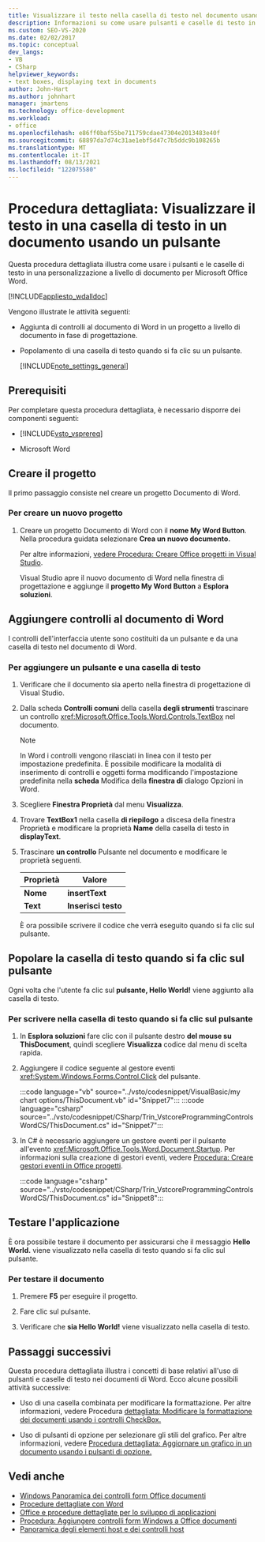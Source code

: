 ```yaml
---
title: Visualizzare il testo nella casella di testo nel documento usando il pulsante
description: Informazioni su come usare pulsanti e caselle di testo in una personalizzazione a livello di documento per Microsoft Word.
ms.custom: SEO-VS-2020
ms.date: 02/02/2017
ms.topic: conceptual
dev_langs:
- VB
- CSharp
helpviewer_keywords:
- text boxes, displaying text in documents
author: John-Hart
ms.author: johnhart
manager: jmartens
ms.technology: office-development
ms.workload:
- office
ms.openlocfilehash: e86ff0baf55be711759cdae47304e2013483e40f
ms.sourcegitcommit: 68897da7d74c31ae1ebf5d47c7b5ddc9b108265b
ms.translationtype: MT
ms.contentlocale: it-IT
ms.lasthandoff: 08/13/2021
ms.locfileid: "122075580"
---
```

# <a name="walkthrough-display-text-in-a-text-box-in-a-document-using-a-button"></a>Procedura dettagliata: Visualizzare il testo in una casella di testo in un documento usando un pulsante
  Questa procedura dettagliata illustra come usare i pulsanti e le caselle di testo in una personalizzazione a livello di documento per Microsoft Office Word.

 [!INCLUDE[appliesto_wdalldoc](../vsto/includes/appliesto-wdalldoc-md.md)]

 Vengono illustrate le attività seguenti:

- Aggiunta di controlli al documento di Word in un progetto a livello di documento in fase di progettazione.

- Popolamento di una casella di testo quando si fa clic su un pulsante.

  [!INCLUDE[note_settings_general](../sharepoint/includes/note-settings-general-md.md)]

## <a name="prerequisites"></a>Prerequisiti
 Per completare questa procedura dettagliata, è necessario disporre dei componenti seguenti:

- [!INCLUDE[vsto_vsprereq](../vsto/includes/vsto-vsprereq-md.md)]

- Microsoft Word

## <a name="create-the-project"></a>Creare il progetto
 Il primo passaggio consiste nel creare un progetto Documento di Word.

### <a name="to-create-a-new-project"></a>Per creare un nuovo progetto

1. Creare un progetto Documento di Word con il **nome My Word Button**. Nella procedura guidata selezionare **Crea un nuovo documento.**

     Per altre informazioni, [vedere Procedura: Creare Office progetti in Visual Studio](../vsto/how-to-create-office-projects-in-visual-studio.md).

     Visual Studio apre il nuovo documento di Word nella finestra di progettazione e aggiunge il **progetto My Word Button** a **Esplora soluzioni**.

## <a name="add-controls-to-the-word-document"></a>Aggiungere controlli al documento di Word
 I controlli dell'interfaccia utente sono costituiti da un pulsante e da una casella di testo nel documento di Word.

### <a name="to-add-a-button-and-a-text-box"></a>Per aggiungere un pulsante e una casella di testo

1. Verificare che il documento sia aperto nella finestra di progettazione di Visual Studio.

2. Dalla scheda **Controlli comuni** della casella **degli strumenti** trascinare un controllo <xref:Microsoft.Office.Tools.Word.Controls.TextBox> nel documento.

   > [!NOTE]
   > In Word i controlli vengono rilasciati in linea con il testo per impostazione predefinita. È possibile modificare la modalità di inserimento di controlli e oggetti forma modificando l'impostazione predefinita nella **scheda** Modifica della **finestra di** dialogo Opzioni in Word.

3. Scegliere **Finestra Proprietà** dal menu **Visualizza**.

4. Trovare **TextBox1** nella casella **di riepilogo** a discesa della finestra Proprietà e modificare la proprietà **Name** della casella di testo in **displayText**.

5. Trascinare **un controllo** Pulsante nel documento e modificare le proprietà seguenti.

   |Proprietà|Valore|
   |--------------|-----------|
   |**Nome**|**insertText**|
   |**Text**|**Inserisci testo**|

   È ora possibile scrivere il codice che verrà eseguito quando si fa clic sul pulsante.

## <a name="populate-the-text-box-when-the-button-is-clicked"></a>Popolare la casella di testo quando si fa clic sul pulsante
 Ogni volta che l'utente fa clic sul **pulsante, Hello World!** viene aggiunto alla casella di testo.

### <a name="to-write-to-the-text-box-when-the-button-is-clicked"></a>Per scrivere nella casella di testo quando si fa clic sul pulsante

1. In **Esplora soluzioni** fare clic con il pulsante destro **del mouse su ThisDocument**, quindi scegliere **Visualizza** codice dal menu di scelta rapida.

2. Aggiungere il codice seguente al gestore eventi <xref:System.Windows.Forms.Control.Click> del pulsante.

     :::code language="vb" source="../vsto/codesnippet/VisualBasic/my chart options/ThisDocument.vb" id="Snippet7":::
     :::code language="csharp" source="../vsto/codesnippet/CSharp/Trin_VstcoreProgrammingControlsWordCS/ThisDocument.cs" id="Snippet7":::

3. In C# è necessario aggiungere un gestore eventi per il pulsante all'evento <xref:Microsoft.Office.Tools.Word.Document.Startup>. Per informazioni sulla creazione di gestori eventi, vedere [Procedura: Creare gestori eventi in Office progetti](../vsto/how-to-create-event-handlers-in-office-projects.md).

     :::code language="csharp" source="../vsto/codesnippet/CSharp/Trin_VstcoreProgrammingControlsWordCS/ThisDocument.cs" id="Snippet8":::

## <a name="test-the-application"></a>Testare l'applicazione
 È ora possibile testare il documento per assicurarsi che il messaggio **Hello World.** viene visualizzato nella casella di testo quando si fa clic sul pulsante.

### <a name="to-test-your-document"></a>Per testare il documento

1. Premere **F5** per eseguire il progetto.

2. Fare clic sul pulsante.

3. Verificare che **sia Hello World!** viene visualizzato nella casella di testo.

## <a name="next-steps"></a>Passaggi successivi
 Questa procedura dettagliata illustra i concetti di base relativi all'uso di pulsanti e caselle di testo nei documenti di Word. Ecco alcune possibili attività successive:

- Uso di una casella combinata per modificare la formattazione. Per altre informazioni, vedere Procedura [dettagliata: Modificare la formattazione dei documenti usando i controlli CheckBox.](../vsto/walkthrough-changing-document-formatting-using-checkbox-controls.md)

- Uso di pulsanti di opzione per selezionare gli stili del grafico. Per altre informazioni, vedere [Procedura dettagliata: Aggiornare un grafico in un documento usando i pulsanti di opzione.](../vsto/walkthrough-updating-a-chart-in-a-document-using-radio-buttons.md)

## <a name="see-also"></a>Vedi anche
- [Windows Panoramica dei controlli form Office documenti](../vsto/windows-forms-controls-on-office-documents-overview.md)
- [Procedure dettagliate con Word](../vsto/walkthroughs-using-word.md)
- [Office e procedure dettagliate per lo sviluppo di applicazioni](../vsto/office-development-samples-and-walkthroughs.md)
- [Procedura: Aggiungere controlli form Windows a Office documenti](../vsto/how-to-add-windows-forms-controls-to-office-documents.md)
- [Panoramica degli elementi host e dei controlli host](../vsto/host-items-and-host-controls-overview.md)

